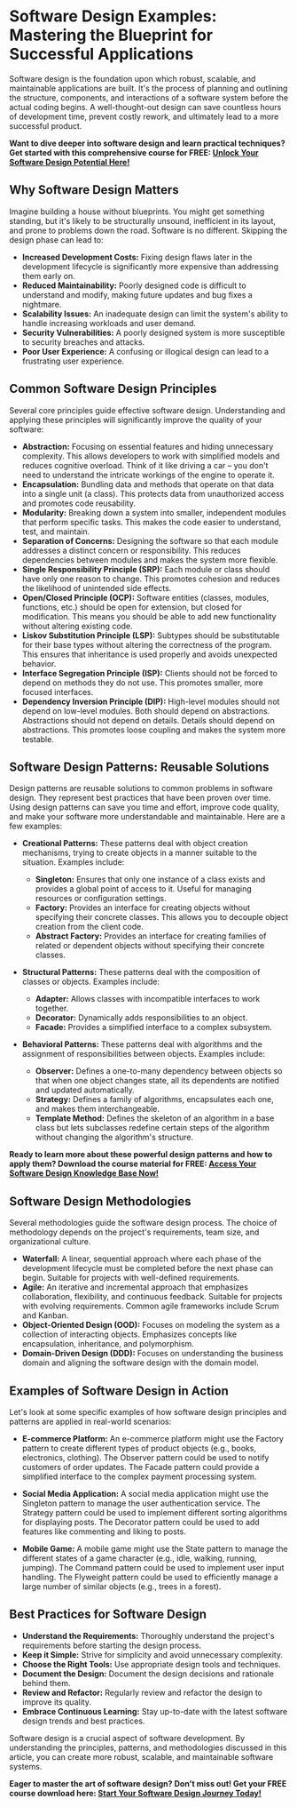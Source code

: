 # Software Design Examples: Mastering the Blueprint for Successful Applications

Software design is the foundation upon which robust, scalable, and maintainable applications are built. It's the process of planning and outlining the structure, components, and interactions of a software system before the actual coding begins.  A well-thought-out design can save countless hours of development time, prevent costly rework, and ultimately lead to a more successful product.

**Want to dive deeper into software design and learn practical techniques? Get started with this comprehensive course for FREE:  [Unlock Your Software Design Potential Here!](https://udemywork.com/software-design-examples)**

## Why Software Design Matters

Imagine building a house without blueprints.  You might get something standing, but it's likely to be structurally unsound, inefficient in its layout, and prone to problems down the road. Software is no different.  Skipping the design phase can lead to:

*   **Increased Development Costs:**  Fixing design flaws later in the development lifecycle is significantly more expensive than addressing them early on.
*   **Reduced Maintainability:**  Poorly designed code is difficult to understand and modify, making future updates and bug fixes a nightmare.
*   **Scalability Issues:**  An inadequate design can limit the system's ability to handle increasing workloads and user demand.
*   **Security Vulnerabilities:**  A poorly designed system is more susceptible to security breaches and attacks.
*   **Poor User Experience:** A confusing or illogical design can lead to a frustrating user experience.

## Common Software Design Principles

Several core principles guide effective software design. Understanding and applying these principles will significantly improve the quality of your software:

*   **Abstraction:**  Focusing on essential features and hiding unnecessary complexity.  This allows developers to work with simplified models and reduces cognitive overload. Think of it like driving a car – you don't need to understand the intricate workings of the engine to operate it.
*   **Encapsulation:**  Bundling data and methods that operate on that data into a single unit (a class). This protects data from unauthorized access and promotes code reusability.
*   **Modularity:**  Breaking down a system into smaller, independent modules that perform specific tasks. This makes the code easier to understand, test, and maintain.
*   **Separation of Concerns:**  Designing the software so that each module addresses a distinct concern or responsibility. This reduces dependencies between modules and makes the system more flexible.
*   **Single Responsibility Principle (SRP):**  Each module or class should have only one reason to change. This promotes cohesion and reduces the likelihood of unintended side effects.
*   **Open/Closed Principle (OCP):**  Software entities (classes, modules, functions, etc.) should be open for extension, but closed for modification. This means you should be able to add new functionality without altering existing code.
*   **Liskov Substitution Principle (LSP):**  Subtypes should be substitutable for their base types without altering the correctness of the program. This ensures that inheritance is used properly and avoids unexpected behavior.
*   **Interface Segregation Principle (ISP):**  Clients should not be forced to depend on methods they do not use. This promotes smaller, more focused interfaces.
*   **Dependency Inversion Principle (DIP):**  High-level modules should not depend on low-level modules. Both should depend on abstractions. Abstractions should not depend on details. Details should depend on abstractions. This promotes loose coupling and makes the system more testable.

## Software Design Patterns: Reusable Solutions

Design patterns are reusable solutions to common problems in software design. They represent best practices that have been proven over time.  Using design patterns can save you time and effort, improve code quality, and make your software more understandable and maintainable. Here are a few examples:

*   **Creational Patterns:** These patterns deal with object creation mechanisms, trying to create objects in a manner suitable to the situation. Examples include:
    *   **Singleton:** Ensures that only one instance of a class exists and provides a global point of access to it.  Useful for managing resources or configuration settings.
    *   **Factory:** Provides an interface for creating objects without specifying their concrete classes.  This allows you to decouple object creation from the client code.
    *   **Abstract Factory:** Provides an interface for creating families of related or dependent objects without specifying their concrete classes.

*   **Structural Patterns:** These patterns deal with the composition of classes or objects. Examples include:
    *   **Adapter:** Allows classes with incompatible interfaces to work together.
    *   **Decorator:** Dynamically adds responsibilities to an object.
    *   **Facade:** Provides a simplified interface to a complex subsystem.

*   **Behavioral Patterns:** These patterns deal with algorithms and the assignment of responsibilities between objects. Examples include:
    *   **Observer:** Defines a one-to-many dependency between objects so that when one object changes state, all its dependents are notified and updated automatically.
    *   **Strategy:** Defines a family of algorithms, encapsulates each one, and makes them interchangeable.
    *   **Template Method:** Defines the skeleton of an algorithm in a base class but lets subclasses redefine certain steps of the algorithm without changing the algorithm's structure.

**Ready to learn more about these powerful design patterns and how to apply them? Download the course material for FREE: [Access Your Software Design Knowledge Base Now!](https://udemywork.com/software-design-examples)**

## Software Design Methodologies

Several methodologies guide the software design process.  The choice of methodology depends on the project's requirements, team size, and organizational culture.

*   **Waterfall:** A linear, sequential approach where each phase of the development lifecycle must be completed before the next phase can begin.  Suitable for projects with well-defined requirements.
*   **Agile:** An iterative and incremental approach that emphasizes collaboration, flexibility, and continuous feedback. Suitable for projects with evolving requirements.  Common agile frameworks include Scrum and Kanban.
*   **Object-Oriented Design (OOD):**  Focuses on modeling the system as a collection of interacting objects.  Emphasizes concepts like encapsulation, inheritance, and polymorphism.
*   **Domain-Driven Design (DDD):**  Focuses on understanding the business domain and aligning the software design with the domain model.

## Examples of Software Design in Action

Let's look at some specific examples of how software design principles and patterns are applied in real-world scenarios:

*   **E-commerce Platform:**  An e-commerce platform might use the Factory pattern to create different types of product objects (e.g., books, electronics, clothing).  The Observer pattern could be used to notify customers of order updates.  The Facade pattern could provide a simplified interface to the complex payment processing system.

*   **Social Media Application:**  A social media application might use the Singleton pattern to manage the user authentication service. The Strategy pattern could be used to implement different sorting algorithms for displaying posts. The Decorator pattern could be used to add features like commenting and liking to posts.

*   **Mobile Game:** A mobile game might use the State pattern to manage the different states of a game character (e.g., idle, walking, running, jumping).  The Command pattern could be used to implement user input handling.  The Flyweight pattern could be used to efficiently manage a large number of similar objects (e.g., trees in a forest).

##  Best Practices for Software Design

*   **Understand the Requirements:**  Thoroughly understand the project's requirements before starting the design process.
*   **Keep it Simple:**  Strive for simplicity and avoid unnecessary complexity.
*   **Choose the Right Tools:**  Use appropriate design tools and techniques.
*   **Document the Design:**  Document the design decisions and rationale behind them.
*   **Review and Refactor:**  Regularly review and refactor the design to improve its quality.
*   **Embrace Continuous Learning:**  Stay up-to-date with the latest software design trends and best practices.

Software design is a crucial aspect of software development. By understanding the principles, patterns, and methodologies discussed in this article, you can create more robust, scalable, and maintainable software systems.

**Eager to master the art of software design? Don't miss out! Get your FREE course download here: [Start Your Software Design Journey Today!](https://udemywork.com/software-design-examples)**
